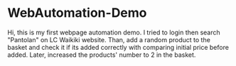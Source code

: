 # WebAutomation-Demo
Hi, this is my first webpage automation demo. I tried to login then search "Pantolan" on LC Waikiki website. Than, add a random product to the basket and check it if its added correctly with comparing initial price before added. Later, increased the products' number to 2 in the basket.
